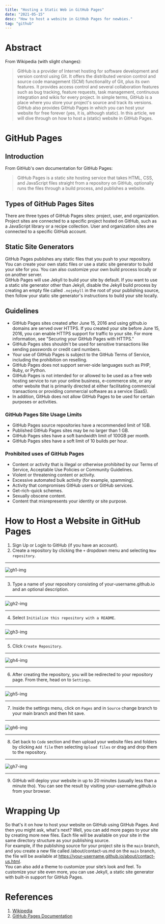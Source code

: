 ```yaml
---
title: "Hosting a Static Web in GitHub Pages"
date: "2021-05-15"
desc: "How to host a website in GitHub Pages for newbies."
tag: "github"
---
```


# Abstract

From Wikipedia (with slight changes):

> GitHub is a provider of Internet hosting for software development and version control using Git. It offers the distributed version control and source code management (SCM) functionality of Git, plus its own features. It provides access control and several collaboration features such as bug tracking, feature requests, task management, continuous integration and wikis for every project.
> In simple terms, GitHub is a place where you store your project's source and track its versions. GitHub also provides GitHub Pages in which you can host your website for free forever (yes, it is, although static). In this article, we will dive through on how to host a (static) website in GitHub Pages.

# GitHub Pages

## Introduction

From GitHub's own documentation for GitHub Pages:

> GitHub Pages is a static site hosting service that takes HTML, CSS, and JavaScript files straight from a repository on GitHub, optionally runs the files through a build process, and publishes a website.

## Types of GitHub Pages Sites

There are three types of GitHub Pages sites: project, user, and organization. Project sites are connected to a specific project hosted on GitHub, such as a JavaScript library or a recipe collection. User and organization sites are connected to a specific GitHub account.

## Static Site Generators

GitHub Pages publishes any static files that you push to your repository. You can create your own static files or use a static site generator to build your site for you. You can also customize your own build process locally or on another server.  
GitHub Pages will use Jekyll to build your site by default. If you want to use a static site generator other than Jekyll, disable the Jekyll build process by creating an empty file called `.nojekyll` in the root of your publishing source, then follow your static site generator's instructions to build your site locally.

## Guidelines

- GitHub Pages sites created after June 15, 2016 and using github.io domains are served over HTTPS. If you created your site before June 15, 2016, you can enable HTTPS support for traffic to your site. For more information, see "Securing your GitHub Pages with HTTPS."
- GitHub Pages sites shouldn't be used for sensitive transactions like sending passwords or credit card numbers.
- Your use of GitHub Pages is subject to the GitHub Terms of Service, including the prohibition on reselling.
- GitHub Pages does not support server-side languages such as PHP, Ruby, or Python.
- GitHub Pages is not intended for or allowed to be used as a free web hosting service to run your online business, e-commerce site, or any other website that is primarily directed at either facilitating commercial transactions or providing commercial software as a service (SaaS).
- In addition, GitHub does not allow GitHub Pages to be used for certain purposes or activities.

### GitHub Pages Site Usage Limits

- GitHub Pages source repositories have a recommended limit of 1GB.
- Published GitHub Pages sites may be no larger than 1 GB.
- GitHub Pages sites have a soft bandwidth limit of 100GB per month.
- GitHub Pages sites have a soft limit of 10 builds per hour.

### Prohibited uses of GitHub Pages

- Content or activity that is illegal or otherwise prohibited by our Terms of Service, Acceptable Use Policies or Community Guidelines.
- Violent or threatening content or activity.
- Excessive automated bulk activity (for example, spamming).
- Activity that compromises GitHub users or GitHub services.
- Get-rich-quick schemes.
- Sexually obscene content.
- Content that misrepresents your identity or site purpose.

# How to Host a Website in GitHub Pages

1. Sign Up or Login to GitHub (if you have an account).
2. Create a repository by clicking the `+` dropdown menu and selecting `New repository`.

---

![gh1-img](/others/ghpages1.webp)

---

3. Type a name of your repository consisting of your-username.github.io and an optional description.

---

![gh2-img](/others/ghpages2.webp)

---

4. Select `Initialize this repository with a README`.

---

![gh3-img](/others/ghpages3.webp)

---

5. Click `Create Repository`.

---

![gh4-img](/others/ghpages4.webp)

---

6. After creating the repository, you will be redirected to your repository page. From there, head on to `Settings`.

---

![gh5-img](/others/ghpages5.webp)

---

7. Inside the settings menu, click on `Pages` and in `Source` change branch to your main branch and then hit save.

---

![gh6-img](/others/ghpages6.webp)

---

8. Get back to `Code` section and then upload your website files and folders by clicking `Add file` then selecting `Upload files` or drag and drop them to the repository.

---

![gh7-img](/others/ghpages7.webp)

---

9. GitHub will deploy your website in up to 20 minutes (usually less than a minute tho). You can see the result by visiting your-username.github.io from your browser.

# Wrapping Up

So that's it on how to host your website on GitHub using GitHub Pages. And then you might ask, what's next?
Well, you can add more pages to your site by creating more new files. Each file will be available on your site in the same directory structure as your publishing source.  
For example, if the publishing source for your project site is the `main` branch, and you create a new file called /about/contact-us.md on the `main` branch, the file will be available at https://your-username.github.io/about/contact-us.html.  
You can also add a theme to customize your site’s look and feel. To customize your site even more, you can use Jekyll, a static site generator with built-in support for GitHub Pages.

# References

1. [Wikipedia](https://en.wikipedia.org/wiki/GitHub)
2. [GitHub Pages Documentation](https://docs.github.com/en/pages/getting-started-with-github-pages)
